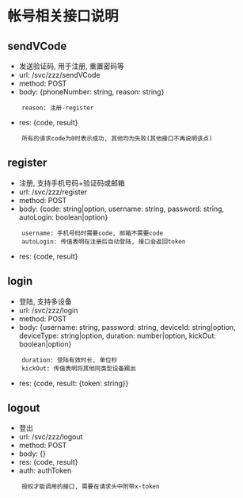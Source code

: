 # 帐号相关接口说明

## sendVCode
* 发送验证码, 用于注册, 重置密码等
* url: /svc/zzz/sendVCode
* method: POST
* body: {phoneNumber: string, reason: string}  
```
    reason: 注册-register
```
* res: {code, result}  
```
    所有的请求code为0时表示成功, 其他均为失败(其他接口不再说明该点)
```

## register
* 注册, 支持手机号码+验证码或邮箱
* url: /svc/zzz/register
* method: POST
* body: {code: string|option, username: string, password: string, autoLogin: boolean|option}  
```
    username: 手机号码时需要code, 邮箱不需要code  
    autoLogin: 传值表明在注册后自动登陆, 接口会返回token
```
* res: {code, result}

## login
* 登陆, 支持多设备
* url: /svc/zzz/login
* method: POST
* body: {username: string, password: string, deviceId: string|option, deviceType: string|option, duration: number|option, kickOut: boolean|option}  
```    
    duration: 登陆有效时长, 单位秒  
    kickOut: 传值表明将其他同类型设备踢出
```
* res: {code, result: {token: string}}

## logout
* 登出
* url: /svc/zzz/logout
* method: POST
* body: {}
* res: {code, result}
* auth: authToken  
```
    授权才能调用的接口, 需要在请求头中附带x-token
```